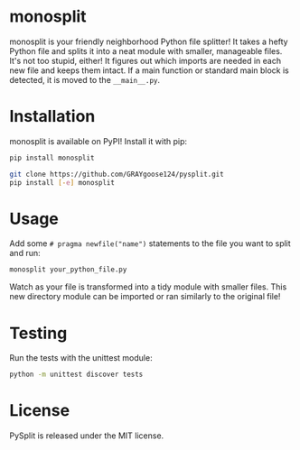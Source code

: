 
# monosplit

monosplit is your friendly neighborhood Python file splitter! It takes a hefty Python file and splits it into a neat module with smaller, manageable files. It's not too stupid, either!  It figures out which imports are needed in each new file and keeps them intact. If a main function or standard main block is detected, it is moved to the `__main__.py`.

# Installation
monosplit is available on PyPI! Install it with pip:

```bash
pip install monosplit
```

```bash 
git clone https://github.com/GRAYgoose124/pysplit.git 
pip install [-e] monosplit 
```

# Usage
Add some `# pragma newfile("name")` statements to the file you want to split and run:
```bash 
monosplit your_python_file.py
```

Watch as your file is transformed into a tidy module with smaller files. This new directory module can be imported or ran similarly to the original file!

# Testing
Run the tests with the unittest module:

```bash 
python -m unittest discover tests 
```

# License
PySplit is released under the MIT license.
